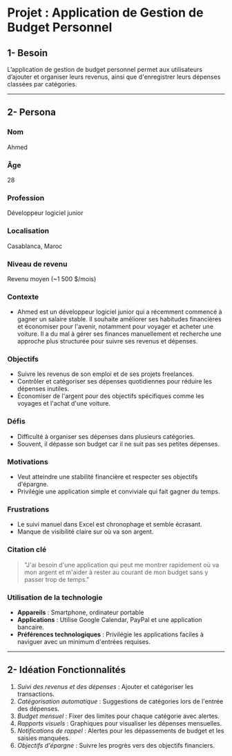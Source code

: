 # Projet : Application de Gestion de Budget Personnel

## 1- **Besoin**

L’application de gestion de budget personnel permet aux utilisateurs d’ajouter et organiser leurs revenus, ainsi que d'enregistrer leurs dépenses classées par catégories.

---
## 2- **Persona**
### Nom
Ahmed

### Âge
28

### Profession
Développeur logiciel junior

### Localisation
Casablanca, Maroc

### Niveau de revenu
Revenu moyen (~1 500 $/mois)

### Contexte
- Ahmed est un développeur logiciel junior qui a récemment commencé à gagner un salaire stable. Il souhaite améliorer ses habitudes financières et économiser pour l'avenir, notamment pour voyager et acheter une voiture. Il a du mal à gérer ses finances manuellement et recherche une approche plus structurée pour suivre ses revenus et dépenses.

### Objectifs
- Suivre les revenus de son emploi et de ses projets freelances.
- Contrôler et catégoriser ses dépenses quotidiennes pour réduire les dépenses inutiles.
- Économiser de l'argent pour des objectifs spécifiques comme les voyages et l'achat d'une voiture.

### Défis
- Difficulté à organiser ses dépenses dans plusieurs catégories.
- Souvent, il dépasse son budget car il ne suit pas ses petites dépenses.

### Motivations
- Veut atteindre une stabilité financière et respecter ses objectifs d'épargne.
- Privilégie une application simple et conviviale qui fait gagner du temps.

### Frustrations
- Le suivi manuel dans Excel est chronophage et semble écrasant.
- Manque de visibilité claire sur où va son argent.

### Citation clé
> "J'ai besoin d'une application qui peut me montrer rapidement où va mon argent et m'aider à rester au courant de mon budget sans y passer trop de temps."

### Utilisation de la technologie
- **Appareils** : Smartphone, ordinateur portable
- **Applications** : Utilise Google Calendar, PayPal et une application bancaire.
- **Préférences technologiques** : Privilégie les applications faciles à naviguer avec un minimum d'entrées requises.

---
## 2- **Idéation Fonctionnalités**

1. *Suivi des revenus et des dépenses* : Ajouter et catégoriser les transactions.
2. *Catégorisation automatique* : Suggestions de catégories lors de l'entrée des dépenses.
3. *Budget mensuel* : Fixer des limites pour chaque catégorie avec alertes.
4. *Rapports visuels* : Graphiques pour visualiser les dépenses mensuelles.
6. *Notifications de rappel* : Alertes pour les dépassements de budget et les saisies manquées.
7. *Objectifs d'épargne* : Suivre les progrès vers des objectifs financiers.
